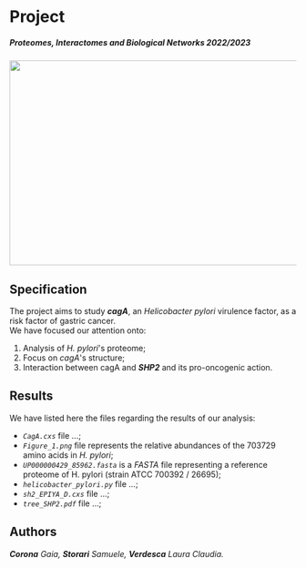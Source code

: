 # Project
##### Proteomes, Interactomes and Biological Networks 2022/2023
<img width="1014" height="360" src="https://user-images.githubusercontent.com/106587485/209847519-83c43328-4d87-426f-8e9f-1c7d46d1e4d1.jpg">

## Specification
The project aims to study ***cagA***, an _Helicobacter pylori_ virulence factor, as a risk factor of gastric cancer. </br>
We have focused our attention onto:
1. Analysis of _H. pylori_'s proteome;
2. Focus on _cagA_'s structure;
3. Interaction between cagA and ***SHP2*** and its pro-oncogenic action.

## Results
We have listed here the files regarding the results of our analysis:
* _`CagA.cxs`_ file ...;
* _`Figure_1.png`_ file represents the relative abundances of the 703729 amino acids in _H. pylori_;
* _`UP000000429_85962.fasta`_ is a _FASTA_ file representing a reference proteome of H. pylori (strain ATCC 700392 / 26695);
* _`helicobacter_pylori.py`_ file ...;
* _`sh2_EPIYA_D.cxs`_ file ...;
* _`tree_SHP2.pdf`_ file ...;

## Authors
***Corona** Gaia, **Storari** Samuele, **Verdesca** Laura Claudia.*
